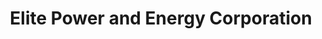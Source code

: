 ---
title: "Elite Power and Energy Corporation"
url: /delaplane/elite-power-and-energy-corporation/
shop: supermarket
---